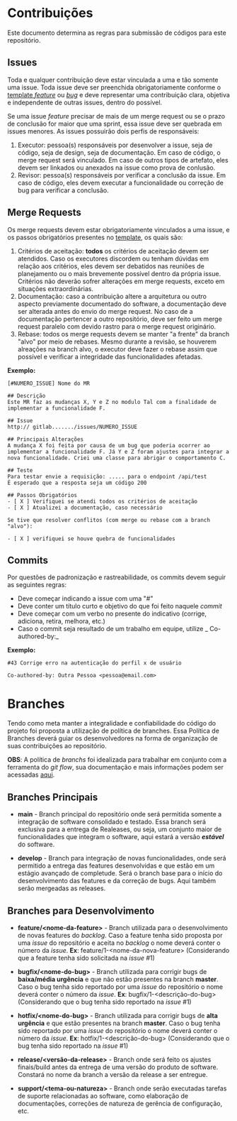 # Contribuições

Este documento determina as regras para submissão de códigos para este repositório.

## Issues

Toda e qualquer contribuição deve estar vinculada a uma e tão somente uma issue. Toda issue deve ser preenchida obrigatoriamente conforme o [template _feature_](../issue_templates/feature.md) ou [_bug_](../issue_templates/bug.md) e deve representar uma contribuição clara, objetiva e independente de outras issues, dentro do possível.

Se uma issue _feature_ precisar de mais de um merge request ou se o prazo de conclusão for maior que uma sprint, essa issue deve ser quebrada em issues menores. As issues possuirão dois perfis de responsáveis:
1. Executor: pessoa(s) responsáveis por desenvolver a issue, seja de código, seja de design, seja de documentação. Em caso de código, o merge request será vinculado. Em caso de outros tipos de artefato, eles devem ser linkados ou anexados na issue como prova de conlusão.
2. Revisor: pessoa(s) responsáveis por verificar a conclusão da issue. Em caso de código, eles devem executar a funcionalidade ou correção de bug para verificar a conclusão.

## Merge Requests

Os merge requests devem estar obrigatoriamente vinculados a uma issue, e os passos obrigatórios presentes no [template](../merge_request_templates/mr_template.md), os quais são:
1. Critérios de aceitação: **todos** os critérios de aceitação devem ser atendidos. Caso os executores discordem ou tenham dúvidas em relação aos critérios, eles devem ser debatidos nas reuniões de planejamento ou o mais brevemente possível dentro da própria issue. Critérios não deverão sofrer alterações em merge requests, exceto em situações extraordinárias.
2. Documentação: caso a contribuição altere a arquitetura ou outro aspecto previamente documentado do software, a documentação deve ser alterada antes do envio do merge request. No caso de a documentação pertencer a outro repositório, deve ser feito um merge request paralelo com devido rastro para o merge request originário.
3. Rebase: todos os merge requests devem se manter "a frente" da branch "alvo" por meio de rebases. Mesmo durante a revisão, se houverem alreações na branch alvo, o executor deve fazer o rebase assim que possível e verificar a integridade das funcionalidades afetadas.

__Exemplo:__

    [#NUMERO_ISSUE] Nome do MR

    ## Descrição
    Este MR faz as mudanças X, Y e Z no modulo Tal com a finalidade de implementar a funcionalidade F.

    ## Issue
    http:// gitlab......./issues/NUMERO_ISSUE

    ## Principais Alterações
    A mudança X foi feita por causa de um bug que poderia ocorrer ao implementar a funcionalidade F. Já Y e Z foram ajustes para integrar a nova funcionalidade. Criei uma classe para abrigar o comportamento C.

    ## Teste
    Para testar envie a requisição: ..... para o endpoint /api/test
    É esperado que a resposta seja um código 200

    ## Passos Obrigatórios
    - [ X ] Verifiquei se atendi todos os critérios de aceitação
    - [ X ] Atualizei a documentação, caso necessário

    Se tive que resolver conflitos (com merge ou rebase com a branch "alvo"):

    - [ X ] verifiquei se houve quebra de funcionalidades



## Commits

Por questões de padronização e rastreabilidade, os commits devem seguir as seguintes regras:

- Deve começar indicando a issue com uma "#"
- Deve conter um título curto e objetivo do que foi feito naquele _commit_
- Deve começar com um verbo no presente do indicativo (corrige, adiciona, retira, melhora, etc.)
- Caso o commit seja resultado de um trabalho em equipe, utilize _ Co-authored-by:_

__Exemplo:__

    #43 Corrige erro na autenticação do perfil x de usuário

    Co-authored-by: Outra Pessoa <pessoa@email.com>

# Branches

Tendo como meta manter a integralidade e confiabilidade do código do projeto foi proposta a utilização de política de branches. Essa Política de Branches deverá guiar os desenvolvedores na forma de organização de suas contribuições ao repositório.

__OBS__: A política de _branchs_ foi idealizada para trabalhar em conjunto com a ferramenta do _git flow_, sua documentação e
mais informações podem ser acessadas [aqui](https://github.com/nvie/gitflow).

## Branches Principais

* __main__ - Branch principal do repositório onde será permitida somente a integração de software consolidado e testado. Essa branch será exclusiva para a entrega de Realeases, ou seja, um conjunto maior de funcionalidades que integram o software, aqui estará a versão _**estável**_ do software.

* __develop__ - Branch para integração de novas funcionalidades, onde será permitido a entrega das features desenvolvidas e que estão em um estágio avançado de completude. Será o branch base para o início do desenvolvimento das features e da correção de bugs. Aqui também serão mergeadas as releases.

## Branches para Desenvolvimento

* __feature/\<nome-da-feature>__ - Branch utilizada para o desenvolvimento de novas features do _backlog_. Caso a feature tenha sido proposta por uma _issue_ do repositório e aceita no _backlog_ o nome deverá conter o número da _issue_. **Ex**: feature/1-\<nome-da-nova-feature> (Considerando que a feature tenha sido solicitada na _issue_ #1)

* __bugfix/\<nome-do-bug>__ - Branch utilizada para corrigir bugs de **baixa/média urgência** e que não estão presentes na branch __master__. Caso o bug tenha sido reportado por uma _issue_ do repositório o nome deverá conter o número da _issue_. **Ex**: bugfix/1-\<descrição-do-bug> (Considerando que o bug tenha sido reportado na _issue_ #1)

* __hotfix/\<nome-do-bug>__ - Branch utilizada para corrigir bugs de **alta urgência** e que estão presentes na branch __master__. Caso o bug tenha sido reportado por uma _issue_ do repositório o nome deverá conter o número da _issue_. **Ex**: hotfix/1-<descrição-do-bug> (Considerando que o bug tenha sido reportado na _issue_ #1)

* __release/\<versão-da-release>__ - Branch onde será feito os ajustes finais/build antes da entrega de uma versão do produto de software. Constará no nome da branch a versão da release a ser entregue.

* __support/\<tema-ou-natureza>__ - Branch onde serão executadas tarefas de suporte relacionadas ao software, como elaboração de documentações, correções de natureza de gerência de configuração, etc.
